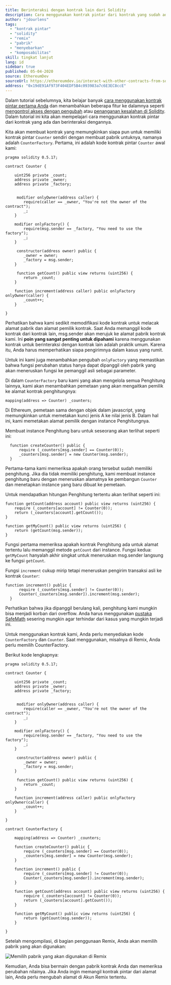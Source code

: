 ```yaml
---
title: Berinteraksi dengan kontrak lain dari Solidity
description: Cara menggunakan kontrak pintar dari kontrak yang sudah ada dan berinteraksi dengan kontrak pintar tersebut
author: "jdourlens"
tags:
  - "kontrak pintar"
  - "solidity"
  - "remix"
  - "pabrik"
  - "menyebarkan"
  - "komposabilitas"
skill: tingkat lanjut
lang: id
sidebar: true
published: 05-04-2020
source: EthereumDev
sourceUrl: https://ethereumdev.io/interact-with-other-contracts-from-solidity/
address: "0x19dE91Af973F404EDF5B4c093983a7c6E3EC8ccE"
---
```


Dalam tutorial sebelumnya, kita belajar banyak [cara menggunakan kontrak pintar pertama Anda](/developers/tutorials/deploying-your-first-smart-contract/) dan menambahkan beberapa fitur ke dalamnya seperti [mengontrol akses dengan pengubah](https://ethereumdev.io/organize-your-code-and-control-access-to-your-smart-contract-with-modifiers/) atau [penanganan kesalahan di Solidity](https://ethereumdev.io/handle-errors-in-solidity-with-require-and-revert/). Dalam tutorial ini kita akan mempelajari cara menggunakan kontrak pintar dari kontrak yang ada dan berinteraksi dengannya.

Kita akan membuat kontrak yang memungkinkan siapa pun untuk memiliki kontrak pintar `Counter` sendiri dengan membuat pabrik untuknya, namanya adalah `CounterFactory`. Pertama, ini adalah kode kontrak pintar `Counter` awal kami:

```solidity
pragma solidity 0.5.17;

contract Counter {

    uint256 private _count;
    address private _owner;
    address private _factory;


     modifier onlyOwner(address caller) {
        require(caller == _owner, "You're not the owner of the contract");
        _;
    }

    modifier onlyFactory() {
        require(msg.sender == _factory, "You need to use the factory");
        _;
    }

     constructor(address owner) public {
        _owner = owner;
        _factory = msg.sender;
    }

     function getCount() public view returns (uint256) {
        return _count;
    }

    function increment(address caller) public onlyFactory onlyOwner(caller) {
        _count++;
    }

}
```

Perhatikan bahwa kami sedikit memodifikasi kode kontrak untuk melacak alamat pabrik dan alamat pemilik kontrak. Saat Anda memanggil kode kontrak dari kontrak lain, msg.sender akan merujuk ke alamat pabrik kontrak kami. Ini **poin yang sangat penting untuk dipahami** karena menggunakan kontrak untuk berinteraksi dengan kontrak lain adalah praktik umum. Karena itu, Anda harus memperhatikan siapa pengirimnya dalam kasus yang rumit.

Untuk ini kami juga menambahkan pengubah `onlyFactory` yang memastikan bahwa fungsi perubahan status hanya dapat dipanggil oleh pabrik yang akan meneruskan fungsi ke pemanggil asli sebagai parameter.

Di dalam `CounterFactory` baru kami yang akan mengelola semua Penghitung lainnya, kami akan menambahkan pemetaan yang akan mengaitkan pemilik ke alamat kontrak penghitungnya:

```solidity
mapping(address => Counter) _counters;
```

Di Ethereum, pemetaan sama dengan objek dalam javascript, yang memungkinkan untuk memetakan kunci jenis A ke nilai jenis B. Dalam hal ini, kami memetakan alamat pemilik dengan instance Penghitungnya.

Membuat instance Penghitung baru untuk seseorang akan terlihat seperti ini:

```solidity
  function createCounter() public {
      require (_counters[msg.sender] == Counter(0));
      _counters[msg.sender] = new Counter(msg.sender);
  }
```

Pertama-tama kami memeriksa apakah orang tersebut sudah memiliki penghitung. Jika dia tidak memiliki penghitung, kami membuat instance penghitung baru dengan meneruskan alamatnya ke pembangun `Counter` dan menetapkan instance yang baru dibuat ke pemetaan.

Untuk mendapatkan hitungan Penghitung tertentu akan terlihat seperti ini:

```solidity
function getCount(address account) public view returns (uint256) {
    require (_counters[account] != Counter(0));
    return (_counters[account].getCount());
}

function getMyCount() public view returns (uint256) {
    return (getCount(msg.sender));
}
```

Fungsi pertama memeriksa apakah kontrak Penghitung ada untuk alamat tertentu lalu memanggil metode `getCount` dari instance. Fungsi kedua: `getMyCount` hanyalah akhir singkat untuk meneruskan msg.sender langsung ke fungsi `getCount`.

Fungsi `increment` cukup mirip tetapi meneruskan pengirim transaksi asli ke kontrak `Counter`:

```solidity
function increment() public {
      require (_counters[msg.sender] != Counter(0));
      Counter(_counters[msg.sender]).increment(msg.sender);
  }
```

Perhatikan bahwa jika dipanggil berulang kali, penghitung kami mungkin bisa menjadi korban dari overflow. Anda harus menggunakan [pustaka SafeMath](https://ethereumdev.io/using-safe-math-library-to-prevent-from-overflows/) sesering mungkin agar terhindar dari kasus yang mungkin terjadi ini.

Untuk menggunakan kontrak kami, Anda perlu menyediakan kode `CounterFactory` dan `Counter`. Saat menggunakan, misalnya di Remix, Anda perlu memilih CounterFactory.

Berikut kode lengkapnya:

```solidity
pragma solidity 0.5.17;

contract Counter {

    uint256 private _count;
    address private _owner;
    address private _factory;


     modifier onlyOwner(address caller) {
        require(caller == _owner, "You're not the owner of the contract");
        _;
    }

    modifier onlyFactory() {
        require(msg.sender == _factory, "You need to use the factory");
        _;
    }

     constructor(address owner) public {
        _owner = owner;
        _factory = msg.sender;
    }

     function getCount() public view returns (uint256) {
        return _count;
    }

    function increment(address caller) public onlyFactory onlyOwner(caller) {
        _count++;
    }

}

contract CounterFactory {

    mapping(address => Counter) _counters;

    function createCounter() public {
        require (_counters[msg.sender] == Counter(0));
        _counters[msg.sender] = new Counter(msg.sender);
    }

    function increment() public {
        require (_counters[msg.sender] != Counter(0));
        Counter(_counters[msg.sender]).increment(msg.sender);
    }

    function getCount(address account) public view returns (uint256) {
        require (_counters[account] != Counter(0));
        return (_counters[account].getCount());
    }

    function getMyCount() public view returns (uint256) {
        return (getCount(msg.sender));
    }

}
```

Setelah mengompilasi, di bagian penggunaan Remix, Anda akan memilih pabrik yang akan digunakan:

![Memilih pabrik yang akan digunakan di Remix](./counterfactory-deploy.png)

Kemudian, Anda bisa bermain dengan pabrik kontrak Anda dan memeriksa perubahan nilainya. Jika Anda ingin memangil kontrak pintar dari alamat lain, Anda perlu mengubah alamat di Akun Remix tertentu.
